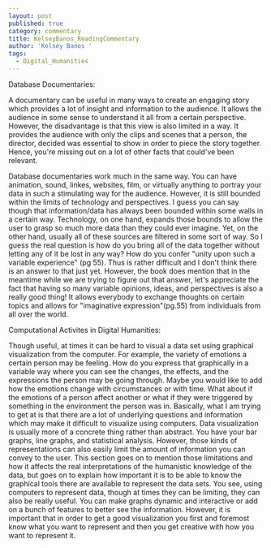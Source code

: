 ```yaml
---
layout: post
published: true
category: commentary
title: KelseyBanos_ReadingCommentary
author: 'Kelsey Banos '
tags:
  - Digital_Humanities
---
```


Database Documentaries: 

A documentary can be useful in many ways to create an engaging story which provides a lot of insight and information to the audience. It allows the audience in some sense to understand it all from a certain perspective. However, the disadvantage is that this view is also limited in a way. It provides the audience with only the clips and scenes that a person, the director, decided was essential to show in order to piece the story together. Hence, you're missing out on a lot of other facts that could've been relevant. 

Database documentaries work much in the same way. You can have animation, sound, linkes, websites, film, or virtually anything to portray your data in such a stimulating way for the audience. However, it is still bounded within the limits of technology and perspectives. I guess you can say though that information/data has always been bounded within some walls in a certain way. Technology, on one hand, expands those bounds to allow the user to grasp so much more data than they could ever imagine. Yet, on the other hand, usually all of these sources are filtered in some sort of way. So I guess the real question is how do you bring all of the data together without letting any of it be lost in any way? How do you confer "unity upon such a variable experience" (pg 55). Thus is rather difficult and I don't think there is an answer to that just yet. However, the book does mention that in the meantime while we are trying to figure out that answer, let's appreciate the fact that having so many variable opinions, ideas, and perspectives is also a really good thing! It allows everybody to exchange thoughts on certain topics and allows for "imaginative expression"(pg.55) from individuals from all over the world.



Computational Activites in Digital Humanities: 

Though useful, at times it can be hard to visual a data set using graphical visualization from the computer. For example, the variety of emotions a certain person may be feeling. How do you express that graphically in a variable way where you can see the changes, the effects, and the expressions the person may be going through. Maybe you would like to add how the emotions change with circumstances or with time. What about if the emotions of a person affect another or what if they were triggered by something in the environment the person was in. Basically, what I am trying to get at is that there are a lot of underlying questions and information which may make it difficult to visualize using computers. Data visualization is usually more of a concrete thing rather than abstract. You have your bar graphs, line graphs, and statistical analysis. However, those kinds of representations can also easily limit the amount of information you can convey to the user. This section goes on to mention those limitations and how it affects the real interpretations of the humanistic knowledge of the data, but goes on to explain how important it is to be able to know the graphical tools there are available to represent the data sets. You see, using computers to represent data, though at times they can be limiting, they can also be really useful. You can make graphs dynamic and interactive or add on a bunch of features to better see the information. However, it is important that in order to get a good visualization you first and foremost know what you want to represent and then you get creative with how you want to represent it. 